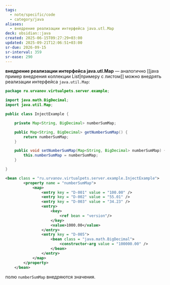 ```yaml
---
tags:
  - note/specific/code
  - category/java
aliases:
  - внедрение реализации интерфейса java.utl.Map
deck: obsidian::java
created: 2025-06-15T09:27:29+03:00
updated: 2025-09-21T12:06:51+03:00
sr-due: 2026-09-15
sr-interval: 359
sr-ease: 290
---
```


**внедрение реализации интерфейса java.utl.Map**
—
аналогично [[java пример внедрения коллекции List|примеру с листом]] можно внедрять реализации интерфейса `java.util.Map`:
```java
package ru.urvanov.virtualpets.server.example;

import java.math.BigDecimal;
import java.util.Map;

public class InjectExample {

    private Map<String, BigDecimal> numberSumMap;

    public Map<String, BigDecimal> getNumberSumMap() {
        return numberSumMap;
    }

    public void setNumberSumMap(Map<String, BigDecimal> numberSumMap) {
        this.numberSumMap = numberSumMap;
    }

}
```

```xml root-example.xml
<bean class = "ru.urvanov.virtualpets.server.example.InjectExample">
        <property name = "numberSumMap">
            <map>
                <entry key = "D-001" value = "100.00" />
                <entry key = "D-002" value = "55.01" />
                <entry key = "D-003" value = "34.23" />
                <entry>
                    <key>
                        <ref bean = "version"/>
                    </key>
                    <value>1000.00</value>
                </entry>
                <entry key = "D-005">
                    <bean class = "java.math.BigDecimal">
                        <constructor-arg value = "100000.00" />
                    </bean>
                </entry>
            </map>
        </property>
    </bean>
```
полю `numberSumMap` внедряются значения.
